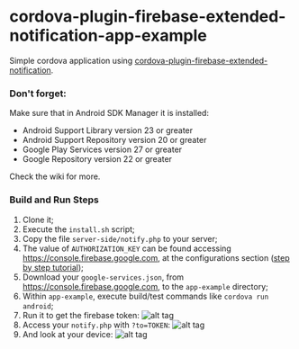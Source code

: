 # cordova-plugin-firebase-extended-notification-app-example
Simple cordova application using [cordova-plugin-firebase-extended-notification](https://github.com/andrehtissot/cordova-plugin-firebase-extended-notification).


### Don't forget:
Make sure that in Android SDK Manager it is installed:
* Android Support Library version 23 or greater
* Android Support Repository version 20 or greater
* Google Play Services version 27 or greater
* Google Repository version 22 or greater

Check the wiki for more.

### Build and Run Steps
1. Clone it;
2. Execute the `install.sh` script;
3. Copy the file `server-side/notify.php` to your server;
4. The value of `AUTHORIZATION_KEY` can be found accessing https://console.firebase.google.com, at the configurations section ([step by step tutorial](https://github.com/andrehtissot/cordova-plugin-firebase-extended-notification-app-example/wiki/How-to-find-your-firebase-server-key));
5. Download your `google-services.json`, from https://console.firebase.google.com, to the `app-example` directory;
6. Within `app-example`, execute build/test commands like `cordova run android`;
7. Run it to get the firebase token:
![alt tag](https://raw.githubusercontent.com/andrehtissot/cordova-plugin-firebase-extended-notification-app-example/master/.docs/gotToken.jpg)
8. Access your `notify.php` with `?to=TOKEN`:
![alt tag](https://raw.githubusercontent.com/andrehtissot/cordova-plugin-firebase-extended-notification-app-example/master/.docs/notificationSent.jpg)
9. And look at your device:
![alt tag](https://raw.githubusercontent.com/andrehtissot/cordova-plugin-firebase-extended-notification-app-example/master/.docs/notificationReceived.jpg)

